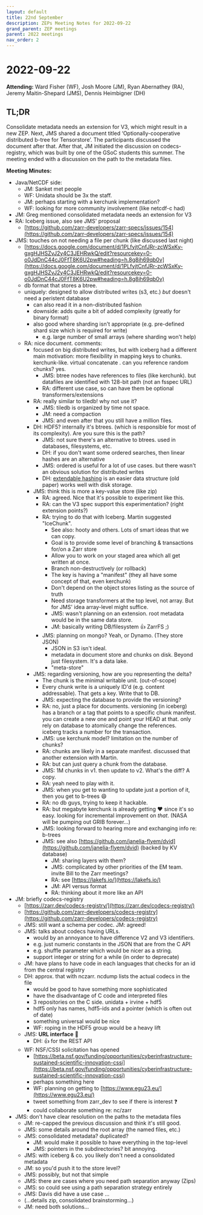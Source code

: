 ```yaml
---
layout: default
title: 22nd September
description: ZEPs Meeting Notes for 2022-09-22
grand_parent: ZEP meetings
parent: 2022 meetings
nav_order: 2
---
```


# 2022-09-22

**Attending:** Ward Fisher (WF), Josh Moore (JM), Ryan Abernathey (RA), Jeremy Maitin-Shepard (JMS), Dennis Heimbigner (DH)

## TL;DR

Consolidate metadata needs an extension for V3, which might result in a new ZEP. Next, JMS shared a document titled ‘Optionally-cooperative distributed b-tree for Tensorstore’. The participants discussed the document after that. After that, JM initiated the discussion on codecs-registry, which was built by one of the GSoC students this summer. The meeting ended with a discussion on the path to the metadata files.

**Meeting Minutes:**

- Java/NetCDF side:
  - JM: Sanket met people 
  - WF: Unidata should be 3x the staff.
  - JM: perhaps starting with a kerchunk implementation?
  - WF: looking for more community involvement (like netcdf-c had)
- JM: Greg mentioned consolidated metadata needs an extension for V3
- RA: Iceberg issue, also see JMS' proposal
  - [https://github.com/zarr-developers/zarr-specs/issues/154](https://github.com/zarr-developers/zarr-specs/issues/154)
- JMS: touches on not needing a file per chunk (like discussed last night)
  - [https://docs.google.com/document/d/1PLfyjtCnfJRr-zcWSxKy-gxgHJHSZvJ2y4C3JEHRwkQ/edit?resourcekey=0-o0JdDnC44cJ0FfT8K6U2pw#heading=h.8g8ih69qb0v](https://docs.google.com/document/d/1PLfyjtCnfJRr-zcWSxKy-gxgHJHSZvJ2y4C3JEHRwkQ/edit?resourcekey=0-o0JdDnC44cJ0FfT8K6U2pw#heading=h.8g8ih69qb0v)
  - db format that stores a btree.
  - uniquely: designed to allow distributed writes (s3, etc.) *but* doesn't need a peristent database
    - can also read it in a non-distributed fashion
    - downside: adds quite a bit of added complexity (greatly for binary format)
    - also good where sharding isn't appropriate (e.g. pre-defined shard size which is required for write)
      - e.g. large number of small arrays (where sharding won't help)
  - RA: nice document. comments:
    - focused on big distributed writes, but with iceberg had a different main motivation: more flexibility in mapping keys to chunks. kerchunk-like. virtual concatenate . can you reference random chunks? yes.
      - JMS: btree nodes have references to files (like kerchunk). but datafiles are identified with 128-bit path (not an fsspec URL)
      - RA: different use case, so can have them be optional transformers/extensions
    - RA: really similar to tiledb! why not use it?
      - JMS: tiledb is organized by time not space.
      - JM: need a compaction
      - JMS: and even after that you still have a million files.
    - DH: HDF5? internally it's btrees. (which is responsible for most of its complexity). Are you sure this is the path?
      - JMS: not sure there's an alternative to btrees. used in databases, filesystems, etc.
      - DH: if you don't want some ordered searches, then linear hashes are an alternative
      - JMS: ordered is useful for a lot of use cases. but there wasn't an obvious solution for distributed writes
      - DH: [extendable hashing](https://en.wikipedia.org/wiki/Extendible_hashing) is an easier data structure (old paper) works well with disk storage.
    - JMS: think this is more a key-value store (like zip)
      - RA: agreed. Nice that it's possible to experiment like this.
      - RA: can the V3 spec support this experimentation? (right extension points?)
      - RA: trying to do that with Iceberg. Martin suggested "IceChunk".
        - See also: hooty and others. Lots of smart ideas that we can copy.
        - Goal is to provide some level of branching & transactions for/on a Zarr store
        - Allow you to work on your staged area which all get written at once.
        - Branch non-destructively (or rollback)
        - The key is having a "manifest" (they all have some concept of that, even kerchunk)
        - Don't depend on the object stores listing as the source of truth
        - Need storage transformers at the top level, not array. But for JMS' idea array-level might suffice.
        - JMS: wasn't planning on an extension. root metadata would be in the same data store.
        - JM: basically writing DB/filesystem :+1: ZarrFS ;)
      - JMS: planning on mongo? Yeah, or Dynamo. (They store JSON)
        - JSON in S3 isn't ideal.
        - metadata in document store and chunks on disk. Beyond just filesystem. It's a data lake.
        - "meta-store"
    - JMS: regarding versioning, how are you representing the delta?
      - The chunk is the minimal writable unit. (out-of-scope)
      - Every chunk write is a uniquely ID'd (e.g. content addressable). That gets a key. Write that to DB.
      - JMS: expecting the database to provide the versioning?
      - RA: no, just a place for documents. versioning (in iceberg) has a branch or a tag that points to a specific chunk manifest. you can create a new one and point your HEAD at that. only rely on database to atomically change the references. iceberg tracks a number for the transaction.
      - JMS: use kerchunk model? limitation on the number of chunks?
      - RA: chunks are likely in a separate manifest. discussed that another extension with Martin.
      - RA: but can just query a chunk from the database.
      - JMS: 1M chunks in v1. then update to v2. What's the diff? A copy.
      - RA: yeah need to play with it.
      - JMS: when you get to wanting to update just a portion of it, then you get to b-trees :smile:
      - RA: no db guys, trying to keep it hackable.
      - RA: but megabyte kerchunk is already getting :heart: since it's so easy. looking for incremental improvement on _that_. (NASA will be pumping out GRIB forever...)
      - JMS: looking forward to hearing more and exchanging info re: b-trees
      - JMS: see also [https://github.com/janelia-flyem/dvid](https://github.com/janelia-flyem/dvid) (backed by KV database)
        - JM: sharing layers with them?
        - JMS: complicated by other priorities of the EM team. invite Bill to the Zarr meetings?
        - RA: see [https://lakefs.io/](https://lakefs.io/)
        - JM: API versus format
        - RA: thinking about it more like an API
- JM: briefly codecs-registry
  - [https://zarr.dev/codecs-registry/](https://zarr.dev/codecs-registry/)
  - [https://github.com/zarr-developers/codecs-registry](https://github.com/zarr-developers/codecs-registry)
  - JMS: still want a schema per codec. JM: agreed!
  - JMS: talks about codecs having URLs.
    - would by an annoyance to have difference V2 and V3 identifiers.
    - e.g. just numeric constants in the JSON that are from the C API
    - e.g. shuffle parameter which would be nicer as a string.
    - support integer or string for a while (in order to deprecate)
  - JM: have plans to have code in each languages that checks for an id from the central registry
  - DH: approx. that with nczarr. ncdump lists the actual codecs in the file
    - would be good to have something more sophisticated
    - have the disadvantage of C code and interpreted files
    - 3 repositories on the C side. unidata + irvine + hdf5
    - hdf5 only has names, hdf5-ids and a pointer (which is often out of date)
    - something universal would be nice
    - WF: roping in the HDF5 group would be a heavy lift
  - JMS: **URL interface** :rocket: 
    - DH: :+1: for the REST API
  - WF: NSF/CSSI solicitation has opened
    - [https://beta.nsf.gov/funding/opportunities/cyberinfrastructure-sustained-scientific-innovation-cssi](https://beta.nsf.gov/funding/opportunities/cyberinfrastructure-sustained-scientific-innovation-cssi)
    - perhaps something here
    - WF: planning on getting to [https://www.egu23.eu/](https://www.egu23.eu/)
    - tweet something from zarr_dev to see if there is interest :question: 
    - could collaborate something re: nc/zarr
- JMS: don't have clear resolution on the paths to the metadata files
  - JM: re-capped the previous discussion and think it's still good.
  - JMS: some details around the root array (the named files, etc.)
  - JMS: consolidated metadata? duplicated?
    - JM: would make it possible to have everything in the top-level
    - JMS: pointers in the subdirectories? bit annoying.
  - JMS: with iceberg & co. you likely don't need a consolidated metadata
  - JM: so you'd push it to the store level?
  - JMS: possibly, but not that simple
  - JMS: there are cases where you need path separation anyway (Zips)
  - JMS: so could see using a path separation strategy entirely
  - JMS: Davis did have a use case ...
  - (...details zip, consolidated brainstorming...)
  - JM: need both solutions...